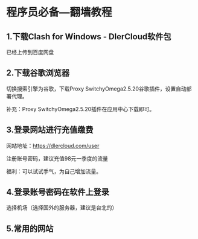 # 程序员必备—翻墙教程

## 1.下载Clash for Windows - DlerCloud软件包

已经上传到百度网盘

## 2.下载谷歌浏览器

切换搜索引擎为谷歌，下载Proxy SwitchyOmega2.5.20谷歌插件，设置自动部署代理。

补充：Proxy SwitchyOmega2.5.20插件在应用中心下载即可。

## 3.登录网站进行充值缴费

网站地址：<https://dlercloud.com/user> 

注册账号密码，建议充值98元一季度的流量

福利：可以试试手气，为自己增加流量。

## 4.登录账号密码在软件上登录

选择机场（选择国外的服务器，建议是台北的）

## 5.常用的网站

